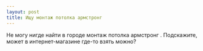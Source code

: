 ```yaml
---
layout: post 
title: Ищу монтаж потолка армстронг  
--- 
```

Не могу нигде найти в городе монтаж потолка армстронг . Подскажите, может в интернет-магазине где-то взять можно?